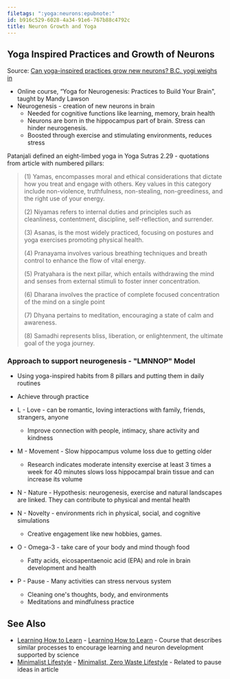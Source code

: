 ```yaml
---
filetags: ":yoga:neurons:epubnote:"
id: b916c529-6028-4a34-91e6-767b88c4792c
title: Neuron Growth and Yoga
---
```


## Yoga Inspired Practices and Growth of Neurons

Source: [Can yoga-inspired practices grow new neurons? B.C. yogi weighs
in](https://www.eaglevalleynews.com/home2/can-yoga-inspired-practices-grow-new-neurons-bc-yogi-weighs-in-7775215)

- Online course, “Yoga for Neurogenesis: Practices to Build Your Brain",
  taught by Mandy Lawson
- Neurogenesis - creation of new neurons in brain
  - Needed for cognitive functions like learning, memory, brain health
  - Neurons are born in the hippocampus part of brain. Stress can hinder
    neurogenesis.
  - Boosted through exercise and stimulating environments, reduces
    stress

Patanjali defined an eight-limbed yoga in Yoga Sutras 2.29 - quotations
from article with numbered pillars:

> \(1\) Yamas, encompasses moral and ethical considerations that dictate
> how you treat and engage with others. Key values in this category
> include non-violence, truthfulness, non-stealing, non-greediness, and
> the right use of your energy.
>
> \(2\) Niyamas refers to internal duties and principles such as
> cleanliness, contentment, discipline, self-reflection, and surrender.
>
> \(3\) Asanas, is the most widely practiced, focusing on postures and
> yoga exercises promoting physical health.
>
> \(4\) Pranayama involves various breathing techniques and breath
> control to enhance the flow of vital energy.
>
> \(5\) Pratyahara is the next pillar, which entails withdrawing the
> mind and senses from external stimuli to foster inner concentration.
>
> \(6\) Dharana involves the practice of complete focused concentration
> of the mind on a single point
>
> \(7\) Dhyana pertains to meditation, encouraging a state of calm and
> awareness.
>
> \(8\) Samadhi represents bliss, liberation, or enlightenment, the
> ultimate goal of the yoga journey.

### Approach to support neurogenesis - "LMNNOP" Model

- Using yoga-inspired habits from 8 pillars and putting them in daily
  routines

- Achieve through practice

- L - Love - can be romantic, loving interactions with family, friends,
  strangers, anyone

  - Improve connection with people, intimacy, share activity and
    kindness

- M - Movement - Slow hippocampus volume loss due to getting older

  - Research indicates moderate intensity exercise at least 3 times a
    week for 40 minutes slows loss hippocampal brain tissue and can
    increase its volume

- N - Nature - Hypothesis: neurogenesis, exercise and natural landscapes
  are linked. They can contribute to physical and mental health

- N - Novelty - environments rich in physical, social, and cognitive
  simulations

  - Creative engagement like new hobbies, games.

- O - Omega-3 - take care of your body and mind though food

  - Fatty acids, eicosapentaenoic acid (EPA) and role in brain
    development and health

- P - Pause - Many activities can stress nervous system

  - Cleaning one's thoughts, body, and environments
  - Meditations and mindfulness practice

## See Also

- [Learning How to Learn](370-Education-Learning-How-to-Learn.md) -
  [Learning How to Learn](id:1e2563ae-4b97-423c-a719-8e2eb9d6db03) -
  Course that describes similar processes to encourage learning and
  neuron development supported by science
- [Minimalist
  Lifestyle](158-Psychology-Applied-Environment-Minimalist-Lifestyle.md) -
  [Minimalist, Zero Waste
  Lifestyle](id:df69cada-d197-4508-9ae0-12affb79dfd0) - Related to pause
  ideas in article
